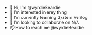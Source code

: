 - 👋 Hi, I’m @wyrdieBeardie
- 👀 I’m interested in erey thing
- 🌱 I’m currently learning System Verilog
- 💞️ I’m looking to collaborate on N/A
- 📫 How to reach me @wyrdieBeardie

<!---
wyrdieBeardie/wyrdieBeardie is a ✨ special ✨ repository because its `README.md` (this file) appears on your GitHub profile.
You can click the Preview link to take a look at your changes.
--->
